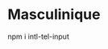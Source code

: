 # Masculinique


<!-- installation instruction
international telephone number + flags -->

npm i intl-tel-input 